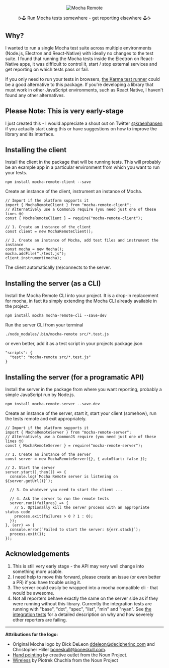 <p align="center">
  <img src="https://github.com/kraenhansen/mocha-remote/raw/master/docs/logo.svg?sanitize=true" alt="Mocha Remote"/>
</p>

<p align="center">
  ☕️🕹 Run Mocha tests somewhere - get reporting elsewhere 🕹☕️
</p>

## Why?

I wanted to run a single Mocha test suite across multiple environments (Node.js, Electron and React-Native) with ideally
no changes to the test suite. I found that running the Mocha tests inside the Electron on React-Native apps, it was
difficult to control it, start / stop external services and get reporting on which tests pass or fail.

If you only need to run your tests in browsers, [the Karma test runner](https://karma-runner.github.io/) could be a good
alternative to this package. If you're developing a library that must work in other JavaScript environments, such as
React Native, I haven't found any other alternatives.

## Please Note: This is very early-stage

I just created this - I would appreciate a shout out on Twitter [@kraenhansen](https://twitter.com/kraenhansen) if you
actually start using this or have suggestions on how to improve the library and its interface.

## Installing the client

Install the client in the package that will be running tests.
This will probably be an example app in a particular environment from which you want to run your tests.

```
npm install mocha-remote-client --save
```

Create an instance of the client, instrument an instance of Mocha.

```
// Import if the platform supports it
import { MochaRemoteClient } from "mocha-remote-client";
// Alternatively use a CommonJS require (you need just one of these lines 🤓)
const { MochaRemoteClient } = require("mocha-remote-client");

// 1. Create an instance of the client
const client = new MochaRemoteClient();

// 2. Create an instance of Mocha, add test files and instrument the instance
const mocha = new Mocha();
mocha.addFile("./test.js");
client.instrument(mocha);
```

The client automatically (re)connects to the server.

## Installing the server (as a CLI)

Install the Mocha Remote CLI into your project. It is a drop-in replacement for mocha, in fact its simply extending the
Mocha CLI already available in the project.

```
npm install mocha mocha-remote-cli --save-dev
```

Run the server CLI from your terminal

```
./node_modules/.bin/mocha-remote src/*.test.js
```

or even better, add it as a test script in your projects package.json

```
"scripts": {
  "test": "mocha-remote src/*.test.js"
}
```

## Installing the server (for a programatic API)

Install the server in the package from where you want reporting, probably a simple JavaScript run by Node.js.

```
npm install mocha-remote-server --save-dev
```

Create an instance of the server, start it, start your client (somehow), run the tests remote and exit appropriately.

```
// Import if the platform supports it
import { MochaRemoteServer } from "mocha-remote-server";
// Alternatively use a CommonJS require (you need just one of these lines 🤓)
const { MochaRemoteServer } = require("mocha-remote-server");

// 1. Create an instance of the server
const server = new MochaRemoteServer({}, { autoStart: false });

// 2. Start the server
server.start().then(() => {
  console.log(`Mocha Remote server is listening on ${server.getUrl()}`);

  // 3. Do whatever you need to start the client ...

  // 4. Ask the server to run the remote tests
  server.run((failures) => {
    // 5. Optionally kill the server process with an appropriate status code
    process.exit(failures > 0 ? 1 : 0);
  });
}, (err) => {
  console.error(`Failed to start the server: ${err.stack}`);
  process.exit(1);
});
```

## Acknowledgements

1. This is still very early stage - the API may very well change into something more usable.
2. I need help to move this forward, please create an issue (or even better a PR) if you have trouble using it.
3. The server could easily be wrapped into a mocha compatible cli - that would be awesome.
4. Not all reporters behave exactly the same on the server side as if they were running without this library. Currently
   the integration tests are running with "base", "dot", "spec", "list", "min" and "nyan".
   See [the integration tests](https://github.com/kraenhansen/mocha-remote/blob/master/integration-tests/client-and-server.test.ts#L101-L114)
   for a detailed description on why and how severely other reporters are failing.

---

**Attributions for the logo:**

- Original Mocha logo by Dick DeLeon <ddeleon@decipherinc.com> and Christopher Hiller <boneskull@boneskull.com>.
- [Hand pointing](https://thenounproject.com/search/?q=pointing%20hand&i=593527) by creative outlet from the Noun Project.
- [Wireless](https://thenounproject.com/search/?q=wireless&i=21574) by Piotrek Chuchla from the Noun Project
